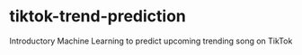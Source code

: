 # tiktok-trend-prediction
Introductory Machine Learning to predict upcoming trending song on TikTok
